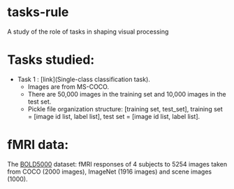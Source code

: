 # tasks-rule
A study of the role of tasks in shaping visual processing


# Tasks studied:
- Task 1 : [link](Single-class classification task).
  - Images are from MS-COCO.
  - There are 50,000 images in the training set and 10,000 images in the test set.
  - Pickle file organization structure: [training set, test_set], training set = [image id list, label list], test set = [image id list, label list].

# fMRI data:
The [BOLD5000](https://bold5000.github.io/) dataset: fMRI responses of 4 subjects to 5254 images taken from COCO (2000 images), ImageNet (1916 images) and scene images (1000).

